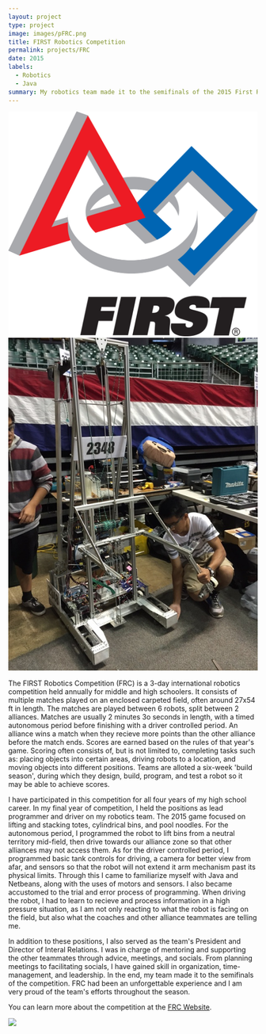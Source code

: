 ```yaml
---
layout: project
type: project
image: images/pFRC.png
title: FIRST Robotics Competition
permalink: projects/FRC
date: 2015
labels:
  - Robotics
  - Java
summary: My robotics team made it to the semifinals of the 2015 First Robotics Competition Hawaii Regional.
---
```


<img class="ui image" src="../images/FRCLogo.jpg">
<img class="ui image" src="../images/FRCRobot.jpeg">

The FIRST Robotics Competition (FRC) is a 3-day international robotics competition held annually for middle and high schoolers. It consists of multiple matches played on an enclosed carpeted field, often around 27x54 ft in length. The matches are played between 6 robots, split between 2 alliances. Matches are usually 2 minutes 3o seconds in length, with a timed autonomous period before finishing with a driver controlled period. An alliance wins a match when they recieve more points than the other alliance before the match ends. Scores are earned based on the rules of that year's game. Scoring often consists of, but is not limited to, completing tasks such as: placing objects into certain areas, driving robots to a location, and moving objects into different positions. Teams are alloted a six-week 'build season', during which they design, build, program, and test a robot so it may be able to achieve scores.

I have participated in this competition for all four years of my high school career. In my final year of competition, I held the positions as lead programmer and driver on my robotics team. The 2015 game focused on lifting and stacking totes, cylindrical bins, and pool noodles. For the autonomous period, I programmed the robot to lift bins from a neutral territory mid-field, then drive towards our alliance zone so that other alliances may not access them. As for the driver controlled period, I programmed basic tank controls for driving, a camera for better view from afar, and sensors so that the robot will not extend it arm mechanism past its physical limits. Through this I came to familiarize myself with Java and Netbeans, along with the uses of motors and sensors. I also became accustomed to the trial and error process of programming. When driving the robot, I had to learn to recieve and process information in a high pressure situation, as I am not only reacting to what the robot is facing on the field, but also what the coaches and other alliance teammates are telling me. 

In addition to these positions, I also served as the team's President and Director of Interal Relations. I was in charge of mentoring and supporting the other teammates through advice, meetings, and socials. From planning meetings to facilitating socials, I have gained skill in organization, time-management, and leadership. In the end, my team made it to the semifinals of the competition. FRC had been an unforgettable experience and I am very proud of the team's efforts throughout the season. 

You can learn more about the competition at the [FRC Website](http://www.firstinspires.org/robotics/frc).

<img class="ui image" src="../images/FRCShirt..PNG">




